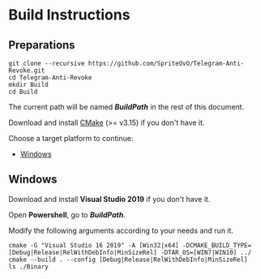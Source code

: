 # Build Instructions

## Preparations
```
git clone --recursive https://github.com/SpriteOvO/Telegram-Anti-Revoke.git
cd Telegram-Anti-Revoke
mkdir Build
cd Build
```
The current path will be named ___BuildPath___ in the rest of this document.

Download and install [CMake](https://cmake.org/download/) (>= v3.15) if you don't have it.

Choose a target platform to continue:
- [Windows](#windows)

## Windows

Download and install __Visual Studio 2019__ if you don't have it.

Open __Powershell__, go to ___BuildPath___.

Modify the following arguments according to your needs and run it.

```
cmake -G "Visual Studio 16 2019" -A [Win32|x64] -DCMAKE_BUILD_TYPE=[Debug|Release|RelWithDebInfo|MinSizeRel] -DTAR_OS=[WIN7|WIN10] ../
cmake --build . --config [Debug|Release|RelWithDebInfo|MinSizeRel]
ls ./Binary
```
